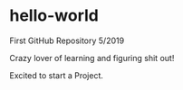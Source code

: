 # hello-world
First GitHub Repository 5/2019

Crazy lover of learning and figuring shit out!

Excited to start a Project. 
